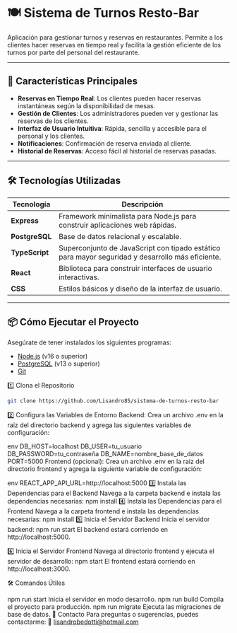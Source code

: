 # 🍽️ **Sistema de Turnos Resto-Bar**  
Aplicación para gestionar turnos y reservas en restaurantes. Permite a los clientes hacer reservas en tiempo real y facilita la gestión eficiente de los turnos por parte del personal del restaurante.

---

## 🚀 **Características Principales**

- **Reservas en Tiempo Real**: Los clientes pueden hacer reservas instantáneas según la disponibilidad de mesas.
- **Gestión de Clientes**: Los administradores pueden ver y gestionar las reservas de los clientes.
- **Interfaz de Usuario Intuitiva**: Rápida, sencilla y accesible para el personal y los clientes.
- **Notificaciones**: Confirmación de reserva enviada al cliente.
- **Historial de Reservas**: Acceso fácil al historial de reservas pasadas.

---

## 🛠 **Tecnologías Utilizadas**

| **Tecnología** | **Descripción** |
|----------------|-----------------|
| **Express**    | Framework minimalista para Node.js para construir aplicaciones web rápidas. |
| **PostgreSQL** | Base de datos relacional y escalable. |
| **TypeScript** | Superconjunto de JavaScript con tipado estático para mayor seguridad y desarrollo más eficiente. |
| **React**      | Biblioteca para construir interfaces de usuario interactivas. |
| **CSS**        | Estilos básicos y diseño de la interfaz de usuario. |

---

## 📦 **Cómo Ejecutar el Proyecto**

Asegúrate de tener instalados los siguientes programas:  
- [Node.js](https://nodejs.org/) (v16 o superior)  
- [PostgreSQL](https://www.postgresql.org/) (v13 o superior)  
- [Git](https://git-scm.com/)  



1️⃣ Clona el Repositorio
```bash
git clone https://github.com/Lisandro85/sistema-de-turnos-resto-bar
```
2️⃣ Configura las Variables de Entorno
Backend:
Crea un archivo .env en la raíz del directorio backend y agrega las siguientes variables de configuración:

env
DB_HOST=localhost
DB_USER=tu_usuario
DB_PASSWORD=tu_contraseña
DB_NAME=nombre_base_de_datos
PORT=5000
Frontend (opcional):
Crea un archivo .env en la raíz del directorio frontend y agrega la siguiente variable de configuración:

env
REACT_APP_API_URL=http://localhost:5000
3️⃣ Instala las Dependencias para el Backend
Navega a la carpeta backend e instala las dependencias necesarias:
npm install
4️⃣ Instala las Dependencias para el Frontend
Navega a la carpeta frontend e instala las dependencias necesarias:
npm install
5️⃣ Inicia el Servidor Backend
Inicia el servidor backend:
npm run start
El backend estará corriendo en http://localhost:5000.

6️⃣ Inicia el Servidor Frontend
Navega al directorio frontend y ejecuta el servidor de desarrollo:
npm start
El frontend estará corriendo en http://localhost:3000.

🛠 Comandos Útiles

npm run start      Inicia el servidor en modo desarrollo.
npm run build      Compila el proyecto para producción.
npm run migrate    Ejecuta las migraciones de base de datos.
📧 Contacto
Para preguntas o sugerencias, puedes contactarme:
📩 lisandrobedotti@hotmail.com
